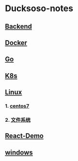 # Ducksoso-notes

## [Backend](Backend)

## [Docker](Docker)

## [Go](Go)

## [K8s](K8s)

## [Linux](Linux)

### 1. [centos7](Linux/centos7)
### 2. [文件系统](Linux/Linux文件系统详解.md)

## [React-Demo](React-Demo)

## [windows](windows)


